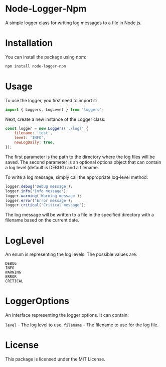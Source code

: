 # Node-Logger-Npm

A simple logger class for writing log messages to a file in Node.js.


# Installation
You can install the package using npm:

```sh 
npm install node-logger-npm
```

# Usage 
To use the logger, you first need to import it:

``` javascript
import { Loggers, LogLevel } from 'loggers'; 
```

Next, create a new instance of the Logger class:
``` javascript
const logger = new Loggers('./logs',{
    filename: 'test',
    level: 'INFO',
    newLogDaily: true,
});
```

The first parameter is the path to the directory where the log files will be saved. 
The second parameter is an optional options object that can contain a log level (default is DEBUG) and a filename.


To write a log message, simply call the appropriate log-level method:

```javascript
logger.debug('Debug message');
logger.info('Info message');
logger.warning('Warning message');
logger.error('Error message');
logger.critical('Critical message');
```

The log message will be written to a file in the specified directory with a filename based on the current date.

# LogLevel
An enum is representing the log levels. The possible values are:

``` 
DEBUG
INFO
WARNING
ERROR
CRITICAL
```

# LoggerOptions
An interface representing the logger options. It can contain:

`level` - The log level to use. 
`filename` - The filename to use for the log file.

# License
This package is licensed under the MIT License.